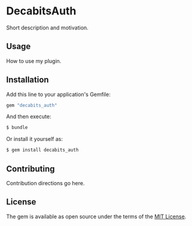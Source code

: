 # DecabitsAuth
Short description and motivation.

## Usage
How to use my plugin.

## Installation
Add this line to your application's Gemfile:

```ruby
gem "decabits_auth"
```

And then execute:
```bash
$ bundle
```

Or install it yourself as:
```bash
$ gem install decabits_auth
```

## Contributing
Contribution directions go here.

## License
The gem is available as open source under the terms of the [MIT License](https://opensource.org/licenses/MIT).
